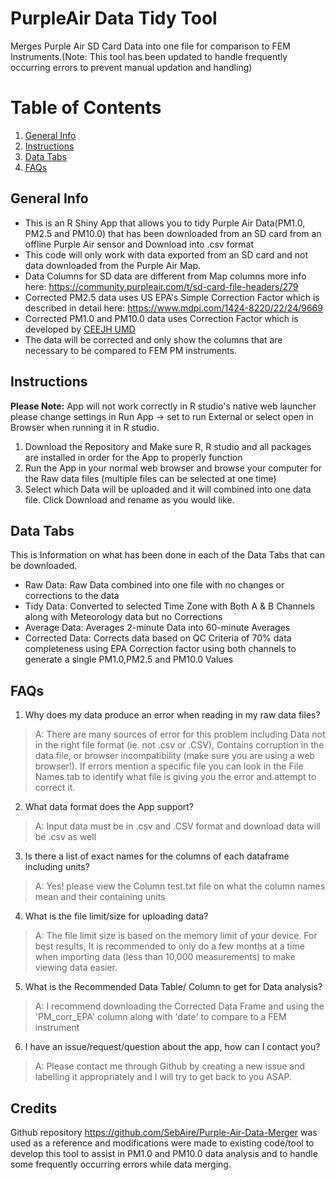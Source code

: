 # PurpleAir Data Tidy Tool
Merges Purple Air SD Card Data into one file for comparison to FEM Instruments.(Note: This tool has been updated to handle frequently occurring errors to prevent manual updation and handling)

# Table of Contents
1. [General Info](#general-info)
2. [Instructions](#instructions)
3. [Data Tabs](#data-tabs)
4. [FAQs](#faqs)

## General Info
- This is an R Shiny App that allows you to tidy Purple Air Data(PM1.0, PM2.5 and PM10.0) that has been downloaded from an SD card from an offline Purple Air sensor and Download into .csv format 
- This code will only work with data exported from an SD card and not data downloaded from the Purple Air Map.
- Data Columns for SD data are different from Map columns more info here: https://community.purpleair.com/t/sd-card-file-headers/279
- Corrected PM2.5 data uses US EPA's Simple Correction Factor which is described in detail here: https://www.mdpi.com/1424-8220/22/24/9669
- Corrected PM1.0 and PM10.0 data uses Correction Factor which is developed by [CEEJH UMD](https://www.ceejh.center/)
- The data will be corrected and only show the columns that are necessary to be compared to FEM PM instruments. 


## Instructions
**Please Note:** App will not work correctly in R studio's native web launcher please change settings in Run App -> set to run External or select open in Browser when running it in R studio. 
1. Download the Repository and Make sure R, R studio and all packages are installed in order for the App to properly function
2. Run the App in your normal web browser and browse your computer for the Raw data files (multiple files can be selected at one time)
3. Select which Data will be uploaded and it will combined into one data file. Click Download and rename as you would like.

## Data Tabs
This is Information on what has been done in each of the Data Tabs that can be downloaded. 
- Raw Data: Raw Data combined into one file with no changes or corrections to the data
- Tidy Data: Converted to selected Time Zone with Both A & B Channels along with Meteorology data but no Corrections
- Average Data: Averages 2-minute Data into 60-minute Averages 
- Corrected Data: Corrects data based on QC Criteria of 70% data completeness using EPA Correction factor using both channels to generate a single PM1.0,PM2.5 and PM10.0 Values

## FAQs
1. Why does my data produce an error when reading in my raw data files?
> A: There are many sources of error for this problem including Data not in the right file format (ie. not .csv or .CSV), Contains corruption in the data file, or browser incompatibility (make sure you are using a web browser!). If errors mention a specific file you can look in the File Names tab to identify what file is giving you the error and attempt to correct it.
2. What data format does the App support?
> A: Input data must be in .csv and .CSV format and download data will be .csv as well
3. Is there a list of exact names for the columns of each dataframe including units?
> A: Yes! please view the Column test.txt file on what the column names mean and their containing units
4. What is the file limit/size for uploading data?
> A: The file limit size is based on the memory limit of your device. For best results, It is recommended to only do a few months at a time when importing data (less than 10,000 measurements) to make viewing data easier.  
5. What is the Recommended Data Table/ Column to get for Data analysis?
> A: I recommend downloading the Corrected Data Frame and using the 'PM_corr_EPA' column along with 'date' to compare to a FEM instrument
6. I have an issue/request/question about the app, how can I contact you?
> A: Please contact me through Github by creating a new issue and labelling it appropriately and I will try to get back to you ASAP.

## Credits
Github repository https://github.com/SebAire/Purple-Air-Data-Merger was used as a reference and modifications were made to existing code/tool to develop this tool to assist in PM1.0 and PM10.0 data analysis and to handle some frequently occurring errors while data merging.
